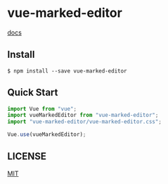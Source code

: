 # vue-marked-editor

[docs](https://blog.yuanxinfeng.xyz)

## Install

```shell
$ npm install --save vue-marked-editor
```
## Quick Start

```javascript
import Vue from "vue";
import vueMarkedEditor from "vue-marked-editor";
import "vue-marked-editor/vue-marked-editor.css";

Vue.use(vueMarkedEditor);
```
## LICENSE
[MIT](LICENSE)